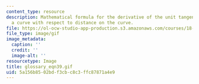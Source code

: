```yaml
---
content_type: resource
description: Mathematical formula for the derivative of the unit tangent vector of
  a curve with respect to distance on the curve.
file: https://ol-ocw-studio-app-production.s3.amazonaws.com/courses/18-013a-calculus-with-applications-spring-2005/5a156b8502bdf3cbc8c3ffc87871a4e9_glossary_eqn39.gif
file_type: image/gif
image_metadata:
  caption: ''
  credit: ''
  image-alt: ''
resourcetype: Image
title: glossary_eqn39.gif
uid: 5a156b85-02bd-f3cb-c8c3-ffc87871a4e9
---
```

